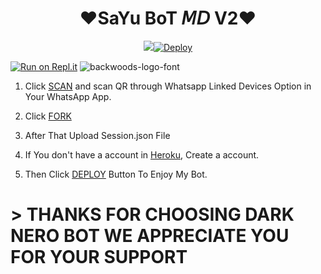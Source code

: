 <h1 align="center">❤️SaYu BoT 𝘔𝘋 V2❤️<br></h1>
<p align="center">
<img src="https://telegra.ph/file/73a5cd6ace5384be642c1.jpg"

[![Deploy](https://www.herokucdn.com/deploy/button.svg)](https://heroku.com/deploy) 

[![Run on Repl.it](https://repl.it/badge/github/quiec/whatsAlfa)](https://replit.com/@Kaveesha2006/DARK-BOT-QR#)
<img src="https://fontmeme.com/permalink/220116/0c42dc0b64931810388ba399da55e927.png" alt="backwoods-logo-font" border="0"></a>  

1. Click [SCAN](https://replit.com/@RavishkaSathsar/SaYu-BoT-MD-QR#) and scan QR through Whatsapp Linked Devices Option in Your WhatsApp App.

2. Click [FORK](https://github.com/sayubot1/SaYu-MD-v2/fork)

2. After That Upload Session.json File

3. If You don't have a account in [Heroku](https://signup.heroku.com/), Create a account.

5. Then Click [DEPLOY](https://heroku.com/deploy) Button To Enjoy My Bot.






# > THANKS FOR CHOOSING DARK NERO BOT WE APPRECIATE YOU FOR YOUR SUPPORT

